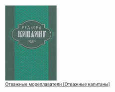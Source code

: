 ![](Отважные%20мореплаватели%20[Отважные%20капитаны].jpg)  
[Отважные мореплаватели [Отважные капитаны]](Отважные%20мореплаватели%20[Отважные%20капитаны].md)
